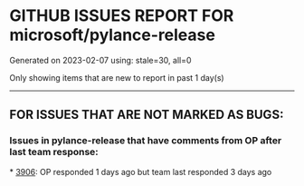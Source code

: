 
# GITHUB ISSUES REPORT FOR microsoft/pylance-release


Generated on 2023-02-07 using: stale=30, all=0


Only showing items that are new to report in past 1 day(s)


---

## FOR ISSUES THAT ARE NOT MARKED AS BUGS:


### Issues in pylance-release that have comments from OP after last team response:


\* [3906](https://github.com/microsoft/pylance-release/issues/3906 "VSCode Pylance checking and analyzing become very slow once import fire package "): OP responded 1 days ago but team last responded 3 days ago
